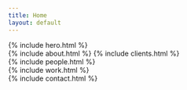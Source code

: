 ```yaml
---
title: Home
layout: default
---
```


<section class="section u-vertical-space" id="home">
  {% include hero.html %}
</section>

<section class="section u-vertical-space" id="about">
  {% include about.html %}
  {% include clients.html %}
</section>

<section class="section u-vertical-space" id="people">
  {% include people.html %}
</section>

<section class="section u-vertical-space" id="work">
  {% include work.html %}
</section>

<section class="section u-vertical-space" id="contact">
  {% include contact.html %}
</section>
